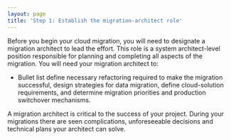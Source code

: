 ```yaml
---
layout: page
title: 'Step 1: Establish the migration-architect role'
---
```


Before you begin your cloud migration, you will need to designate a migration architect to lead the effort. This role is a system architect-level position responsible for planning and completing all aspects of the migration. You will need your migration architect to:

* Bullet list
define necessary refactoring required to make the migration successful, 
design strategies for data migration, 
define cloud-solution requirements, and 
determine migration priorities and production switchover mechanisms. 

A migration architect is critical to the success of your project. During your migrations there are seen complications, unforeseeable decisions and technical plans your architect can solve. 